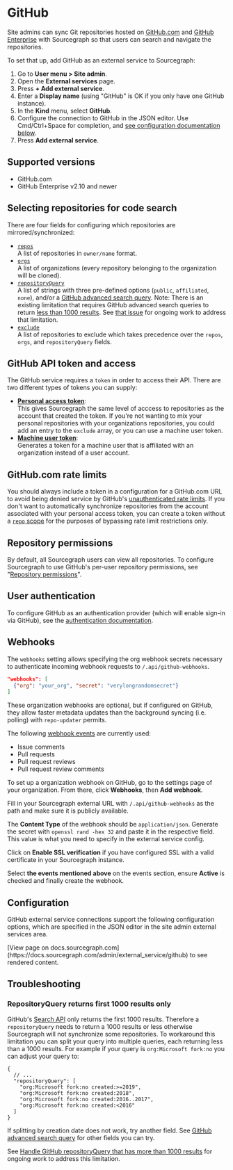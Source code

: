 # GitHub

Site admins can sync Git repositories hosted on [GitHub.com](https://github.com) and [GitHub Enterprise](https://enterprise.github.com) with Sourcegraph so that users can search and navigate the repositories.

To set that up, add GitHub as an external service to Sourcegraph:

1. Go to **User menu > Site admin**.
1. Open the **External services** page.
1. Press **+ Add external service**.
1. Enter a **Display name** (using "GitHub" is OK if you only have one GitHub instance).
1. In the **Kind** menu, select **GitHub**.
1. Configure the connection to GitHub in the JSON editor. Use Cmd/Ctrl+Space for completion, and [see configuration documentation below](#configuration).
1. Press **Add external service**.

## Supported versions

- GitHub.com
- GitHub Enterprise v2.10 and newer

## Selecting repositories for code search

There are four fields for configuring which repositories are mirrored/synchronized:

- [`repos`](github.md#configuration)<br>A list of repositories in `owner/name` format.
- [`orgs`](github.md#configuration)<br>A list of organizations (every repository belonging to the organization will be cloned).
- [`repositoryQuery`](github.md#configuration)<br>A list of strings with three pre-defined options (`public`, `affiliated`, `none`), and/or a [GitHub advanced search query](https://github.com/search/advanced). Note: There is an existing limitation that requires GitHub advanced search queries to return [less than 1000 results](#repositoryquery-returns-first-1000-results-only). See [that issue](https://github.com/sourcegraph/sourcegraph/issues/2562) for ongoing work to address that limitation.
- [`exclude`](github.md#configuration)<br>A list of repositories to exclude which takes precedence over the `repos`, `orgs`, and `repositoryQuery` fields.

## GitHub API token and access

The GitHub service requires a `token` in order to access their API. There are two different types of tokens you can supply:

- **[Personal access token](https://help.github.com/en/articles/creating-a-personal-access-token-for-the-command-line)**:<br>This gives Sourcegraph the same level of acccess to repositories as the account that created the token. If you're not wanting to mix your personal repositories with your organizations repositories, you could add an entry to the `exclude` array, or you can use a machine user token.
- **[Machine user token](https://developer.github.com/v3/guides/managing-deploy-keys/#machine-users)**:<br>Generates a token for a machine user that is affiliated with an organization instead of a user account.

## GitHub.com rate limits

You should always include a token in a configuration for a GitHub.com URL to avoid being denied service by GitHub's [unauthenticated rate limits](https://developer.github.com/v3/#rate-limiting). If you don't want to automatically synchronize repositories from the account associated with your personal access token, you can create a token without a [`repo` scope](https://developer.github.com/apps/building-oauth-apps/scopes-for-oauth-apps/#available-scopes) for the purposes of bypassing rate limit restrictions only.

## Repository permissions

By default, all Sourcegraph users can view all repositories. To configure Sourcegraph to use
GitHub's per-user repository permissions, see "[Repository permissions](../repo/permissions.md#github)".

## User authentication

To configure GitHub as an authentication provider (which will enable sign-in via GitHub), see the
[authentication documentation](../auth/index.md#github).

## Webhooks

The `webhooks` setting allows specifying the org webhook secrets necessary to authenticate incoming webhook requests to `/.api/github-webhooks`.

```json
"webhooks": [
  {"org": "your_org", "secret": "verylongrandomsecret"}
]
```

These organization webhooks are optional, but if configured on GitHub, they allow faster metadata updates than the background syncing (i.e. polling) with `repo-updater` permits.

The following [webhook events](https://developer.github.com/webhooks/) are currently used:

- Issue comments
- Pull requests
- Pull request reviews
- Pull request review comments

To set up a organization webhook on GitHub, go to the settings page of your organization. From there, click **Webhooks**, then **Add webhook**.

Fill in your Sourcegraph external URL with `/.api/github-webhooks` as the path and make sure it is publicly available.

The **Content Type** of the webhook should be `application/json`. Generate the secret with `openssl rand -hex 32` and paste it in the respective field. This value is what you need to specify in the external service config.

Click on **Enable SSL verification** if you have configured SSL with a valid certificate in your Sourcegraph instance.

Select **the events mentioned above** on the events section, ensure **Active** is checked and finally create the webhook.

## Configuration

GitHub external service connections support the following configuration options, which are specified in the JSON editor in the site admin external services area.

<div markdown-func=jsonschemadoc jsonschemadoc:path="admin/external_service/github.schema.json">[View page on docs.sourcegraph.com](https://docs.sourcegraph.com/admin/external_service/github) to see rendered content.</div>

## Troubleshooting

### RepositoryQuery returns first 1000 results only

GitHub's [Search API](https://developer.github.com/v3/search/) only returns the first 1000 results. Therefore a `repositoryQuery` needs to return a 1000 results or less otherwise Sourcegraph will not synchronize some repositories. To workaround this limitation you can split your query into multiple queries, each returning less than a 1000 results. For example if your query is `org:Microsoft fork:no` you can adjust your query to:

```jsonx
{
  // ...
  "repositoryQuery": [
    "org:Microsoft fork:no created:>=2019",
    "org:Microsoft fork:no created:2018",
    "org:Microsoft fork:no created:2016..2017",
    "org:Microsoft fork:no created:<2016"
  ]
}
```

If splitting by creation date does not work, try another field. See [GitHub advanced search query](https://github.com/search/advanced) for other fields you can try.

See [Handle GitHub repositoryQuery that has more than 1000 results](https://github.com/sourcegraph/sourcegraph/issues/2562) for ongoing work to address this limitation.
